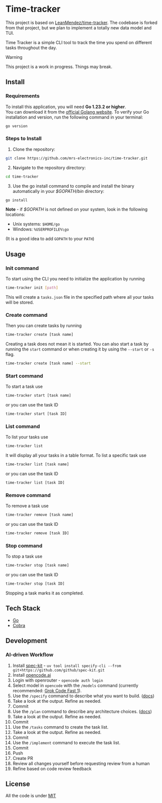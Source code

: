 # Time-tracker

This project is based on [LeanMendez/time-tracker](https://github.com/LeanMendez/time-tracker). The codebase is forked from that project, but we plan to implement a totally new data model and TUI.

Time Tracker is a simple CLI tool to track the time you spend on different tasks throughout the day.

> [!WARNING]
> This project is a work in progress. Things may break.

## Install

### Requirements

To install this application, you will need **Go 1.23.2 or higher**.  
You can download it from the [official Golang website](https://go.dev/dl/).
To verify your Go installation and version, run the following command in your terminal:

```bash
go version
```

### Steps to Install

1. Clone the repository:

```bash
git clone https://github.com/mrs-electronics-inc/time-tracker.git
```

2. Navigate to the repository directory:

```bash
cd time-tracker
```

3. Use the go install command to compile and install the binary automatically in your _$GOPATH/bin_ directory:

```bash
go install
```

**Note** - if _$GOPATH_ is not defined on your system, look in the following locations:

- Unix systems: `$HOME/go`
- Windows: `%USERPROFILE%\go`

(It is a good idea to add `GOPATH` to your `PATH`)

## Usage

### Init command

To start using the CLI you need to initialize the application by running

```bash
time-tracker init [path]
```

This will create a `tasks.json` file in the specified path where all your tasks will be stored.

### Create command

Then you can create tasks by running

```bash
time-tracker create [task name]
```

Creating a task does not mean it is started.
You can also start a task by running the `start` command or when creating it by using the `--start` or `-s` flag.

```bash
time-tracker create [task name] --start
```

### Start command

To start a task use

```bash
time-tracker start [task name]
```

or you can use the task ID

```bash
time-tracker start [task ID]
```

### List command

To list your tasks use

```bash
time-tracker list
```

It will display all your tasks in a table format.
To list a specific task use

```bash
time-tracker list [task name]
```

or you can use the task ID

```bash
time-tracker list [task ID]
```

### Remove command

To remove a task use

```bash
time-tracker remove [task name]
```

or you can use the task ID

```bash
time-tracker remove [task ID]
```

### Stop command

To stop a task use

```bash
time-tracker stop [task name]
```

or you can use the task ID

```bash
time-tracker stop [task ID]
```

Stopping a task marks it as completed.

## Tech Stack

- [Go](https://go.dev/)
- [Cobra](https://github.com/spf13/cobra)

## Development

### AI-driven Workflow

1. Install [spec-kit](https://github.com/github/spec-kit) - `uv tool install specify-cli --from git+https://github.com/github/spec-kit.git`
1. Install [opencode.ai](https://opencode.ai)
1. Login with openrouter - `opencode auth login`
1. Select model in `opencode` with the `/models` command (currently recommended: [Grok Code Fast 1](https://openrouter.ai/x-ai/grok-code-fast-1)).
1. Use the `/specify` command to describe what you want to build. ([docs](https://github.com/github/spec-kit?tab=readme-ov-file#3-create-the-spec))
1. Take a look at the output. Refine as needed.
1. Commit
1. Use the `/plan` command to describe any architecture choices. ([docs](https://github.com/github/spec-kit?tab=readme-ov-file#3-create-the-spec))
1. Take a look at the output. Refine as needed.
1. Commit
1. Use the `/tasks` command to create the task list.
1. Take a look at the output. Refine as needed.
1. Commit
1. Use the `/implement` command to execute the task list.
1. Commit
1. Push
1. Create PR
1. Review all changes yourself before requesting review from a human
1. Refine based on code review feedback

## License

All the code is under [MIT](/LICENSE)
